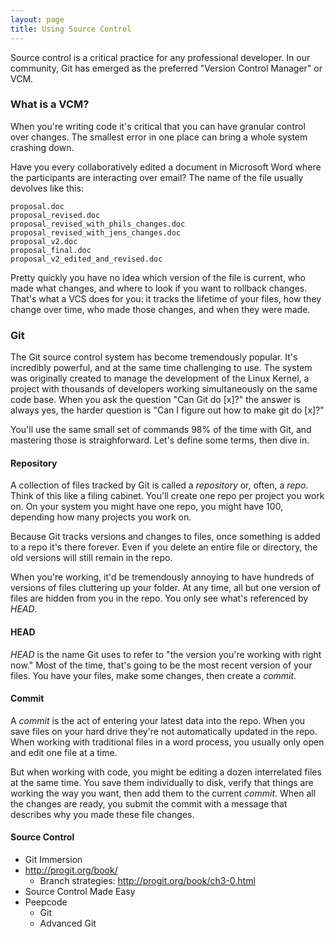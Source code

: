 ```yaml
---
layout: page
title: Using Source Control
---
```


Source control is a critical practice for any professional developer. In our community, Git has emerged as the preferred "Version Control Manager" or VCM.

### What is a VCM?

When you're writing code it's critical that you can have granular control over changes. The smallest error in one place can bring a whole system crashing down.

Have you every collaboratively edited a document in Microsoft Word where the participants are interacting over email? The name of the file usually devolves like this:

```
proposal.doc
proposal_revised.doc
proposal_revised_with_phils_changes.doc
proposal_revised_with_jens_changes.doc
proposal_v2.doc
proposal_final.doc
proposal_v2_edited_and_revised.doc
```

Pretty quickly you have no idea which version of the file is current, who made what changes, and where to look if you want to rollback changes. That's what a VCS does for you: it tracks the lifetime of your files, how they change over time, who made those changes, and when they were made.

### Git

The Git source control system has become tremendously popular. It's incredibly powerful, and at the same time challenging to use. The system was originally created to manage the development of the Linux Kernel, a project with thousands of developers working simultaneously on the same code base. When you ask the question "Can Git do [x]?" the answer is always yes, the harder question is "Can I figure out how to make git do [x]?"

You'll use the same small set of commands 98% of the time with Git, and mastering those is straighforward. Let's define some terms, then dive in.

#### Repository

A collection of files tracked by Git is called a *repository* or, often, a *repo*. Think of this like a filing cabinet. You'll create one repo per project you work on. On your system you might have one repo, you might have 100, depending how many projects you work on.

Because Git tracks versions and changes to files, once something is added to a repo it's there forever. Even if you delete an entire file or directory, the old versions will still remain in the repo.

When you're working, it'd be tremendously annoying to have hundreds of versions of files cluttering up your folder. At any time, all but one version of files are hidden from you in the repo. You only see what's referenced by *HEAD*.

#### HEAD

*HEAD* is the name Git uses to refer to "the version you're working with right now." Most of the time, that's going to be the most recent version of your files. You have your files, make some changes, then create a *commit*.

#### Commit

A *commit* is the act of entering your latest data into the repo. When you save files on your hard drive they're not automatically updated in the repo. When working with traditional files in a word process, you usually only open and edit one file at a time.

But when working with code, you might be editing a dozen interrelated files at the same time. You save them individually to disk, verify that things are working the way you want, then add them to the current *commit*. When all the changes are ready, you submit the commit with a message that describes why you made these file changes.

#### Source Control

* Git Immersion
* http://progit.org/book/
  * Branch strategies: http://progit.org/book/ch3-0.html
* Source Control Made Easy
* Peepcode
  * Git
  * Advanced Git